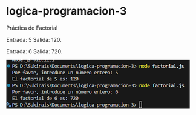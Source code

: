 # logica-programacion-3

Práctica de Factorial

Entrada:
5
Salida: 120.

Entrada:
6
Salida: 720.

![Pruebas 1](image.png)
